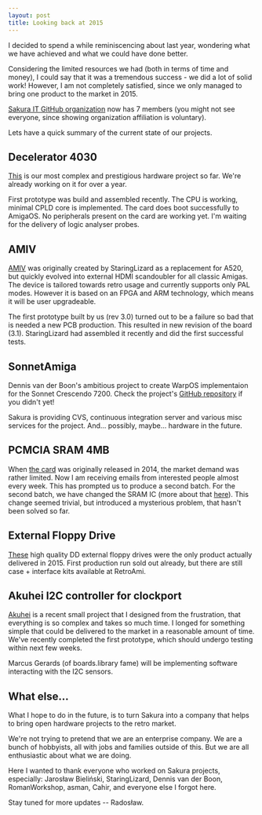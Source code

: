 ```yaml
---
layout: post
title: Looking back at 2015 
---
```


I decided to spend a while reminiscencing about last year, wondering what we have achieved and what we could have done better.

Considering the limited resources we had (both in terms of time and money), I could say that it was a tremendous success - we did a lot of solid work! However, I am not completely satisfied, since we only managed to bring one product to the market in 2015. 

[Sakura IT GitHub organization](https://github.com/Sakura-IT) now has 7 members (you might not see everyone, since showing organization affiliation is voluntary). 

Lets have a quick summary of the current state of our projects.

## Decelerator 4030 

[This](http://sakura-it.pl/decelerator.php) is our most complex and prestigious hardware project so far. We're already working on it for over a year.

First prototype was build and assembled recently. The CPU is working, minimal CPLD core is implemented. The card does boot successfully to AmigaOS. No peripherals present on the card are working yet. I'm waiting for the delivery of logic analyser probes.

## AMIV

[AMIV](http://sakura-it.pl/amiv.php) was originally created by StaringLizard as a replacement for A520, but quickly evolved into external HDMI scandoubler for all classic Amigas. The device is tailored towards retro usage and currently supports only PAL modes. However it is based on an FPGA and ARM technology, which means it will be user upgradeable.

The first prototype built by us (rev 3.0) turned out to be a failure so bad that is needed a new PCB production. This resulted in new revision of the board (3.1). StaringLizard had assembled it recently and did the first successful tests.

## SonnetAmiga

Dennis van der Boon's ambitious project to create WarpOS implementaion for the Sonnet Crescendo 7200. Check the project's [GitHub repository](https://github.com/Sakura-IT/SonnetAmiga) if you didn't yet!

Sakura is providing CVS, continuous integration server and various misc services for the project. And... possibly, maybe... hardware in the future.

## PCMCIA SRAM 4MB

When [the card](http://sakura-it.pl/sram.php) was originally released in 2014, the market demand was rather limited. Now I am receiving emails from interested people almost every week. This has prompted us to produce a second batch. For the second batch, we have changed the SRAM IC (more about that [here](http://blog.sakura-it.pl/2015/10/21/pcmcia-sram-rev2_2/)). This change seemed trivial, but introduced a mysterious problem, that hasn't been solved so far.

## External Floppy Drive

[These](http://sakura-it.pl/floppy.php) high quality DD external floppy drives were the only product actually delivered in 2015. First production run sold out already, but there are still case + interface kits available at RetroAmi.

## Akuhei I2C controller for clockport 

[Akuhei](http://sakura-it.pl/akuhei.php) is a recent small project that I designed from the frustration, that everything is so complex and takes so much time. I longed for something simple that could be delivered to the market in a reasonable amount of time. We've recently completed the first prototype, which should undergo testing within next few weeks.

Marcus Gerards (of boards.library fame) will be implementing software interacting with the I2C sensors.

## What else...

What I hope to do in the future, is to turn Sakura into a company that helps to bring open hardware projects to the retro market. 

We're not trying to pretend that we are an enterprise company. We are a bunch of hobbyists, all with jobs and families outside of this. But we are all enthusiastic about what we are doing.

Here I wanted to thank everyone who worked on Sakura projects, especially: Jarosław Bieliński, StaringLizard, Dennis van der Boon, RomanWorkshop, asman, Cahir, and everyone else I forgot here. 

Stay tuned for more updates -- Radosław.

